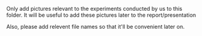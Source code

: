 Only add pictures relevant to the experiments conducted by us to this folder. It will be useful to add these pictures later to the report/presentation

Also, please add relevent file names so that it'll be convenient later on. 